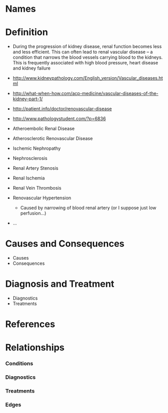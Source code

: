 # Names

# Definition

- During the progression of kidney disease, renal function becomes less and less efficient. This can often lead to renal vascular disease – a condition that narrows the blood vessels carrying blood to the kidneys. This is frequently associated with high blood pressure, heart disease and kidney failure

- http://www.kidneypathology.com/English_version/Vascular_diseases.html
- http://what-when-how.com/acp-medicine/vascular-diseases-of-the-kidney-part-1/
- http://patient.info/doctor/renovascular-disease
- http://www.pathologystudent.com/?p=6836


- Atheroembolic Renal Disease
- Atherosclerotic Renovascular Disease
- Ischemic Nephropathy
- Nephrosclerosis
- Renal Artery Stenosis
- Renal Ischemia
- Renal Vein Thrombosis
- Renovascular Hypertension
    - Caused by narrowing of blood renal artery (or I suppose just low perfusion...)
- ...

# Causes and Consequences

- Causes
- Consequences

# Diagnosis and Treatment

- Diagnostics
- Treatments

# References

# Relationships

### Conditions

### Diagnostics

### Treatments

### Edges